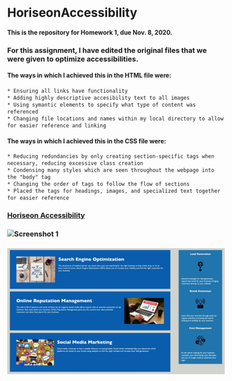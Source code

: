 # HoriseonAccessibility
#### This is the repository for Homework 1, due Nov. 8, 2020.

### For this assignment, I have edited the original files that we were given to optimize accessibilities. 
#### **The ways in which I achieved this in the HTML file were:**
    * Ensuring all links have functionality
    * Adding highly descriptive accesibility text to all images
    * Using symantic elements to specify what type of content was referenced
    * Changing file locations and names within my local directory to allow for easier reference and linking
#### **The ways in which I achieved this in the CSS file were:**
    * Reducing redundancies by only creating section-specific tags when necessary, reducing excessive class creation
    * Condensing many styles which are seen throughout the webpage into the "body" tag
    * Changing the order of tags to follow the flow of sections
    * Placed the tags for headings, images, and specialized text together for easier reference
   

### [Horiseon Accessibility](https://meganbryan.github.io/HoriseonAccessibility/)

### ![Screenshot 1](images/Horiseon_SS1.jpeg)
### ![Screenshot 2](images/Horiseon_SS2.jpeg)




